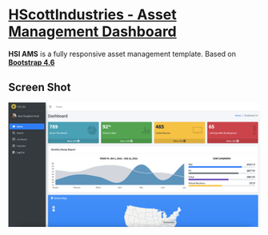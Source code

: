 # [HScottIndustries - Asset Management  Dashboard](https://hscottindustries.com)


**HSI AMS** is a fully responsive asset management template. Based on **[Bootstrap 4.6](https://getbootstrap.com/)** 

## Screen Shot

<img src="./dist/img/ScreenShot.png">


